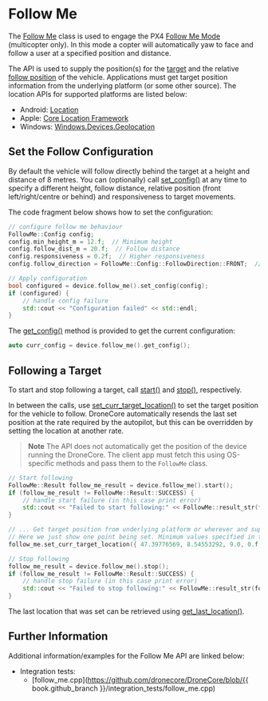 # Follow Me

The [Follow Me](../api_reference/classdronecore_1_1_follow_me.md) class is used to engage the PX4 [Follow Me Mode](https://docs.px4.io/en/flight_modes/follow_me.html) (multicopter only). In this mode a copter will automatically yaw to face and follow a user at a specified position and distance.

The API is used to supply the position(s) for the [target](../api_reference/structdronecore_1_1_follow_me_1_1_target_location.md) and the relative [follow position](../api_reference/structdronecore_1_1_follow_me_1_1_config.md) of the vehicle. Applications must get target position information from the underlying platform (or some other source). The location APIs for supported platforms are listed below:
- Android: [Location](https://developer.android.com/reference/android/location/Location.html)
- Apple: [Core Location Framework](https://developer.apple.com/documentation/corelocation)
- Windows: [Windows.Devices.Geolocation](https://docs.microsoft.com/en-us/uwp/api/Windows.Devices.Geolocation)


## Set the Follow Configuration

By default the vehicle will follow directly behind the target at a height and distance of 8 metres. 
You can (optionally) call [set_config()](../api_reference/classdronecore_1_1_follow_me.md#classdronecore_1_1_follow_me_1a4b92c3a042911dd9bdb378c686458a34) at any time to specify a different height, follow distance, relative position (front left/right/centre or behind) and responsiveness to target movements. 

The code fragment below shows how to set the configuration:
```cpp
// configure follow me behaviour
FollowMe::Config config;
config.min_height_m = 12.f;  // Minimum height
config.follow_dist_m = 20.f;  // Follow distance
config.responsiveness = 0.2f;  // Higher responsiveness
config.follow_direction = FollowMe::Config::FollowDirection::FRONT;  //Follow from front-centre

// Apply configuration
bool configured = device.follow_me().set_config(config);
if (configured) {
    // handle config failure
    std::cout << "Configuration failed" << std::endl;
}
```

The [get_config()](../api_reference/classdronecore_1_1_follow_me.md#classdronecore_1_1_follow_me_1a054aebafe0839a1028f277285b769fe5) method is provided to get the current configuration:
```cpp
auto curr_config = device.follow_me().get_config();
```

## Following a Target

To start and stop following a target, call [start()](../api_reference/classdronecore_1_1_follow_me.md#classdronecore_1_1_follow_me_1a694749d43d527f85584df25a49b05ccf) and [stop()](../api_reference/classdronecore_1_1_follow_me.md#classdronecore_1_1_follow_me_1a6394507b0fb96bceebe6efd17f0529ce), respectively.

In between the calls, use [set_curr_target_location()](../api_reference/classdronecore_1_1_follow_me.md#classdronecore_1_1_follow_me_1afb8c24ed93421e904b0f528569c7699a) to set the target position for the vehicle to follow. 
DroneCore automatically resends the last set position at the rate required by the autopilot, but this can be overridden by setting the location at another rate.

> **Note** The API does not automatically get the position of the device running the DroneCore. The client app must fetch this using OS-specific methods and pass them to the `FollowMe` class.

```cpp
// Start following
FollowMe::Result follow_me_result = device.follow_me().start();
if (follow_me_result != FollowMe::Result::SUCCESS) {
    // handle start failure (in this case print error)
    std::cout << "Failed to start following:" << FollowMe::result_str(follow_me_result) << std::endl;
}

// ... Get target position from underlying platform or wherever and supply to vehicle 
// Here we just show one point being set. Minimum values specified in the configuration are respected.
follow_me.set_curr_target_location({ 47.39776569, 8.54553292, 9.0, 0.f, 0.f, 0.f });

// Stop following
follow_me_result = device.follow_me().stop();
if (follow_me_result != FollowMe::Result::SUCCESS) {
    // handle stop failure (in this case print error)
    std::cout << "Failed to stop following:" << FollowMe::result_str(follow_me_result) << std::endl;
}
```

The last location that was set can be retrieved using [get_last_location()](../api_reference/classdronecore_1_1_follow_me.md#classdronecore_1_1_follow_me_1ab68273d5ace65ee953afa1797ae49e7c).


## Further Information

Additional information/examples for the Follow Me API are linked below:

* Integration tests:
  * [follow_me.cpp](https://github.com/dronecore/DroneCore/blob/{{ book.github_branch }}/integration_tests/follow_me.cpp)

